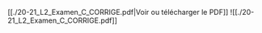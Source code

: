 ﻿[[./20-21_L2_Examen_C_CORRIGE.pdf|Voir ou télécharger le PDF]]
![[./20-21_L2_Examen_C_CORRIGE.pdf]]
